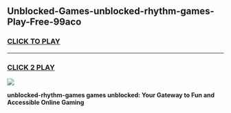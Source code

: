 
## Unblocked-Games-unblocked-rhythm-games-Play-Free-99aco
<h3>
<a href="https://premium76.site?title=unblocked-rhythm-games&ref=12A">CLICK TO PLAY</a></h3>
<hr>

<h3>
<a href="https://premium76.site?title=unblocked-rhythm-games&ref=12A">CLICK 2 PLAY</a>
  
</h3>

<a href="https://premium76.site?title=unblocked-rhythm-games&ref=12A"><img src="https://clearcache.store/games.png"></a>


**unblocked-rhythm-games games unblocked: Your Gateway to Fun and Accessible Online Gaming**
